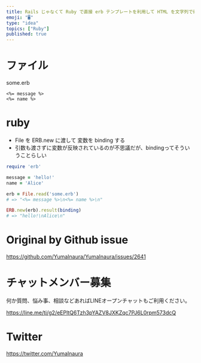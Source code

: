 ```yaml
---
title: Rails じゃなくて Ruby で直接 erb テンプレートを利用して HTML を文字列で得る一番簡単な例 ( #ruby )
emoji: "🖥"
type: "idea"
topics: ["Ruby"]
published: true
---
```


# ファイル

some.erb

```
<%= message %>
<%= name %>

```

# ruby

- File を ERB.new に渡して 変数を binding する
- 引数も渡さずに変数が反映されているのが不思議だが、bindingってそういうことらしい

```rb
require 'erb'

message = 'hello!'
name = 'Alice'

erb = File.read('some.erb')
# => "<%= message %>\n<%= name %>\n"

ERB.new(erb).result(binding)
# => "hello!\nAlice\n"
```

# Original by Github issue

https://github.com/YumaInaura/YumaInaura/issues/2641








<!-- Update From Qiita API -->

# チャットメンバー募集


何か質問、悩み事、相談などあればLINEオープンチャットもご利用ください。

https://line.me/ti/g2/eEPltQ6Tzh3pYAZV8JXKZqc7PJ6L0rpm573dcQ





# Twitter


https://twitter.com/YumaInaura


<!-- Update From Qiita API -->


